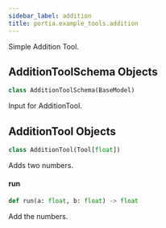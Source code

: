 ```yaml
---
sidebar_label: addition
title: portia.example_tools.addition
---
```


Simple Addition Tool.

## AdditionToolSchema Objects

```python
class AdditionToolSchema(BaseModel)
```

Input for AdditionTool.

## AdditionTool Objects

```python
class AdditionTool(Tool[float])
```

Adds two numbers.

#### run

```python
def run(a: float, b: float) -> float
```

Add the numbers.

